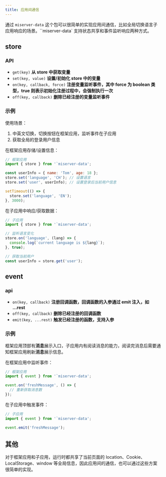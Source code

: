 ```yaml
---
title: 应用间通信
---
```


通过 `miserver-data` 这个包可以很简单的实现应用间通信，比如全局切换语言子应用响应的场景。``miserver-data` 支持状态共享和事件监听响应两种方式。

## store

### API

- `get(key)` **从 store 中获取变量**
- `set(key, value)` **设置/初始化 store 中的变量**
- `on(key, callback, force)` **注册变量监听事件，其中 force 为 boolean 类型，true 则表示初始化注册过程中，会强制执行一次**
- `off(key, callback)` **删除已经注册的变量监听事件**

### 示例

使用场景：

1. 中英文切换，切换按钮在框架应用，监听事件在子应用
2. 获取全局的登录用户信息

在框架应用存储/设置信息：

```js
// 框架应用
import { store } from '`miserver-data';

const userInfo = { name: 'Tom', age: 18 };
store.set('language', 'CH'); // 设置语言
store.set('user', userInfo); // 设置登录后当前用户信息

setTimeout(() => {
  store.set('language', 'EN');
}, 3000);
```

在子应用中响应/获取数据：

```js
// 子应用
import { store } from '`miserver-data';

// 监听语言变化
store.on('language', (lang) => {
  console.log(`current language is ${lang}`);
}, true);

// 获取当前用户
const userInfo = store.get('user');
```

## event

### api

- `on(key, callback)` **注册回调函数，回调函数的入参通过 emit 注入，如 ...rest**
- `off(key, callback)` **删除已经注册的回调函数**
- `emit(key, ...rest)` **触发已经注册的函数，支持入参**

### 示例

框架应用顶部有**消息**展示入口，子应用内有阅读消息的能力，阅读完消息后需要通知框架应用刷新**消息**展示信息。

在框架应用中监听事件：

```js
// 框架应用
import { event } from '`miserver-data';

event.on('freshMessage', () => {
  // 重新获取消息数
});
```

在子应用中触发事件：

```js
// 子应用
import { event } from '`miserver-data';

event.emit('freshMessage');
```

## 其他

对于框架应用和子应用，运行时都共享了当前页面的 location、Cookie、LocalStorage、window 等全局信息，因此应用间的通信，也可以通过这些方案很简单的实现。
